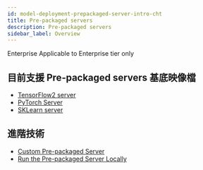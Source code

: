 ```yaml
---
id: model-deployment-prepackaged-server-intro-cht
title: Pre-packaged servers
description: Pre-packaged servers
sidebar_label: Overview
---
```


<div class="ee-only tooltip">Enterprise
  <span class="tooltiptext">Applicable to Enterprise tier only</span>
</div>

## 目前支援 Pre-packaged servers 基底映像檔

- [TensorFlow2 server](model-deployment-prepackaged-server-tensorflow2-cht)
- [PyTorch Server](model-deployment-prepackaged-server-pytorch-cht)
- [SKLearn server](model-deployment-prepackaged-server-sklearn-cht)

## 進階技術

- [Custom Pre-packaged Server](model-deployment-prepackaged-server-custom-cht)
- [Run the Pre-packaged Server Locally](model-deployment-prepackaged-server-test-cht)
